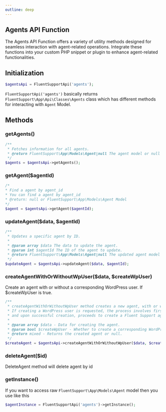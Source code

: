 ```yaml
---
outline: deep
---
```


## Agents API Function

The Agents API Function offers a variety of utility methods designed for seamless interaction with agent-related operations. Integrate these functions into your custom PHP snippet or plugin to enhance agent-related functionalities.

## Initialization
```php 
$agentsApi = FluentSupportApi('agents');
```
`FluentSupportApi('agents')` basically returns `FluentSupport\App\Api\Classes\Agents` class which has different methods for interacting with `Agent` Model.

## Methods

### getAgents()
```php 
/**
 * Fetches information for all agents.
 * @return FluentSupport\App\Models\Agent|null The agent model or null if not found.
 */
$agents = $agentsApi->getAgents();
```

### getAgent($agentId)
```php 
/*
* Find a agent by agent_id
* You can find a agent by agent_id
* @return: null or FluentSupport\App\Models\Agent Model
*/
$agent = $agentsApi->getAgent($agentId);
```

### updateAgent($data, $agentId)
```php 
/**
 * Updates a specific agent by ID.
 *
 * @param array $data The data to update the agent.
 * @param int $agentId The ID of the agent to update.
 * @return FluentSupport\App\Models\Agent|null The updated agent model or null if not found.
 */
$updateAgent = $agentsApi->updateAgent($data, $agentId);
```

### createAgentWithOrWithoutWpUser($data, $createWpUser)
Create an agent with or without a corresponding WordPress user. If $createWpUser is true.
```php 
/**
 * createAgentWithOrWithoutWpUser method creates a new agent, with or without a corresponding WordPress user.
 * If creating a WordPress user is requested, the process involves first creating the WordPress user,
 * and upon successful creation, proceeds to create a Fluent Support agent.
 *
 * @param array $data - Data for creating the agent.
 * @param bool $createWpUser - Whether to create a corresponding WordPress user.
 * @return mixed - Returns the created agent or null.
 */
$createAgent = $agentsApi->createAgentWithOrWithoutWpUser($data, $createWpUser);
```

### deleteAgent($id)
DeleteAgent method will delete agent by id


### getInstance()
If you want to access raw `FluentSupport\App\Models\Agent` model then you use like this
```php 
$agentInstance = FluentSupportApi('agents')->getInstance();
```
